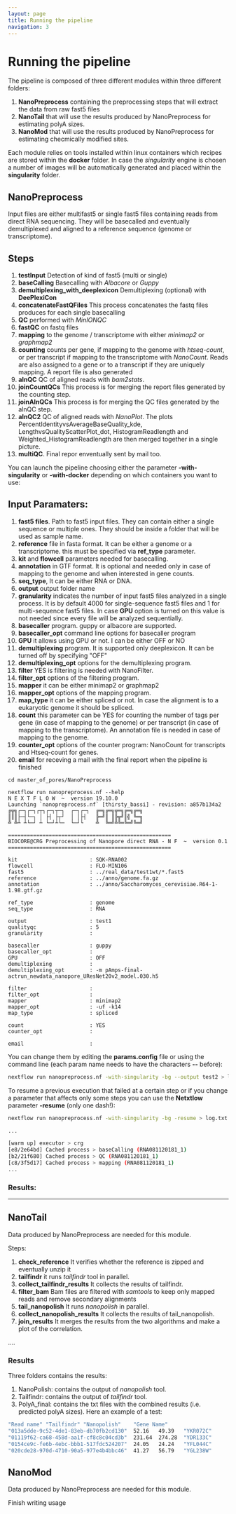 ```yaml
---
layout: page
title: Running the pipeline
navigation: 3
---
```


# Running the pipeline
The pipeline is composed of three different modules within three different folders:

1. **NanoPreprocess** containing the preprocessing steps that will extract the data from raw fast5 files
1. **NanoTail** that will use the results produced by NanoPreprocess for estimating polyA sizes.  
1. **NanoMod** that will use the results produced by NanoPreprocess for estimating checmically modified sites.

Each module relies on tools installed within linux containers which recipes are stored within the **docker** folder. In case the *singularity* engine is chosen a number of images will be automatically generated and placed within the **singularity** folder.

## NanoPreprocess

Input files are either multifast5 or single fast5 files containing reads from direct RNA sequencing. 
They will be basecalled and eventually demultiplexed and aligned to a reference sequence (genome or transcriptome).

## Steps
 1. **testInput** Detection of kind of fast5 (multi or single)
 1. **baseCalling** Basecalling with *Albacore* or *Guppy*
 1. **demultiplexing_with_deeplexicon** Demultiplexing (optional) with **DeePlexiCon**
 1. **concatenateFastQFiles** This process concatenates the fastq files produces for each single basecalling 
 1. **QC** performed with  *MinIONQC*
 1. **fastQC** on fastq files
 1. **mapping** to the genome / transcriptome with either *minimap2* or *graphmap2*
 1. **counting** counts per gene, if mapping to the genome with *htseq-count*, or per transcript if mapping to the transcriptome with *NanoCount*. Reads are also assigned to a gene or to a transcript if they are uniquely mapping. A report file is also generated
 1. **alnQC** QC of aligned reads with *bam2stats*.
 1. **joinCountQCs** This process is for merging the report files generated by the counting step.
 1. **joinAlnQCs** This process is for merging the QC files generated by the alnQC step.
 1. **alnQC2** QC of aligned reads with *NanoPlot*. The plots PercentIdentityvsAverageBaseQuality_kde, LengthvsQualityScatterPlot_dot, HistogramReadlength and Weighted_HistogramReadlength are then merged together in a single picture.
 1. **multiQC**. Final repor enventually sent by mail too.
  

You can launch the pipeline choosing either the parameter **-with-singularity** or **-with-docker** depending on which containers you want to use:

## Input Paramaters:

1. **fast5 files**. Path to fast5 input files. They can contain either a single sequence or multiple ones. They should be inside a folder that will be used as sample name.
1. **reference** file in fasta format. It can be either a genome or a transcriptome. this must be specified via **ref_type** parameter.
1. **kit** and **flowcell** parameters needed for basecalling.
1. **annotation** in GTF format. It is optional and needed only in case of mapping to the genome and when interested in gene counts. 
1. **seq_type**, It can be either RNA or DNA.
1. **output** output folder name
1. **granularity** indicates the number of input fast5 files analyzed in a single process. It is by default 4000 for single-sequence fast5 files and 1 for multi-sequence fast5 files. In case **GPU** option is turned on this value is not needed since every file will be analyzed sequentially.
1. **basecaller** program. guppy or albacore are supported.
1. **basecaller_opt** command line options for basecaller program 
1. **GPU** it allows using GPU or not. I can be either OFF or NO
1. **demultiplexing** program. It is supported only deeplexicon. It can be turned off by specifying "OFF"
1. **demultiplexing_opt** options for the demultiplexing program. 
1. **filter** YES is filtering is needed with NanoFilter.   
1. **filter_opt** options of the filtering program.   
1. **mapper** it can be either minimap2 or graphmap2
1. **mapper_opt**  options of the mapping program. 
1. **map_type** it can be either spliced or not. In case the alignment is to a eukaryotic genome it should be spliced.
1. **count** this parameter can be YES for counting the number of tags per gene (in case of mapping to the genome) or per transcript (in case of mapping to the transcriptome). An annotation file is needed in case of mapping to the genome.
1. **counter_opt** options of the counter program: NanoCount for transcripts and Htseq-count for genes.
1. **email** for receving a mail with the final report when the pipeline is finished

```
cd master_of_pores/NanoPreprocess

nextflow run nanopreprocess.nf --help
N E X T F L O W  ~  version 19.10.0
Launching `nanopreprocess.nf` [thirsty_bassi] - revision: a857b134a2
╔╦╗┌─┐┌─┐┌┬┐┌─┐┬─┐  ┌─┐┌─┐  ╔═╗╔═╗╦═╗╔═╗╔═╗
║║║├─┤└─┐ │ ├┤ ├┬┘  │ │├┤   ╠═╝║ ║╠╦╝║╣ ╚═╗
╩ ╩┴ ┴└─┘ ┴ └─┘┴└─  └─┘└    ╩  ╚═╝╩╚═╚═╝╚═╝
                                                                                       
====================================================
BIOCORE@CRG Preprocessing of Nanopore direct RNA - N F  ~  version 0.1
====================================================

kit                       : SQK-RNA002
flowcell                  : FLO-MIN106
fast5                     : ../real_data/test1wt/*.fast5
reference                 : ../anno/genome.fa.gz
annotation                : ../anno/Saccharomyces_cerevisiae.R64-1-1.98.gtf.gz

ref_type                  : genome
seq_type                  : RNA

output                    : test1
qualityqc                 : 5
granularity               : 

basecaller                : guppy
basecaller_opt            : 
GPU                       : OFF
demultiplexing            :  
demultiplexing_opt        : -m pAmps-final-actrun_newdata_nanopore_UResNet20v2_model.030.h5 

filter                    : 
filter_opt                : 
mapper                    : minimap2
mapper_opt                : -uf -k14
map_type                  : spliced

count                     : YES
counter_opt               : 

email                     :

```

You can change them by editing the **params.config** file or using the command line (each param name needs to have the characters **--** before): 

```bash
nextflow run nanopreprocess.nf -with-singularity -bg --output test2 > log.txt
```

To resume a previous execution that failed at a certain step or if you change a parameter that affects only some steps you can use the **Netxtlow** parameter **-resume** (only one dash!):


```bash
nextflow run nanopreprocess.nf -with-singularity -bg -resume > log.txt

...

[warm up] executor > crg
[e8/2e64bd] Cached process > baseCalling (RNA081120181_1)
[b2/21f680] Cached process > QC (RNA081120181_1)
[c8/3f5d17] Cached process > mapping (RNA081120181_1)
...

```

### Results:

-----------------------------------------------------


## NanoTail
Data produced by NanoPreprocess are needed for this module. 

Steps:
 1. **check_reference** It verifies whether the reference is zipped and eventually unzip it
 1. **tailfindr** it runs *tailfindr* tool in parallel.
 1. **collect_tailfindr_results** It collects the results of tailfindr.
 1. **filter_bam** Bam files are filtered with *samtools* to keep only mapped reads and remove secondary alignments
 1. **tail_nanopolish** It runs *nanopolish* in parallel.
 1. **collect_nanopolish_results** It collects the results of tail_nanopolish. 
 1. **join_results** It merges the results from the two algorithms and make a plot of the correlation.

....

### Results
Three folders contains the results:
1. NanoPolish: contains the output of *nanopolish* tool.
1. Tailfindr: contains the output of *tailfindr* tool.
1. PolyA_final: contains the txt files with the combined results (i.e. predicted polyA sizes). Here an example of a test:

```bash
"Read name"	"Tailfindr"	"Nanopolish"	"Gene Name"
"013a5dde-9c52-4de1-83eb-db70fb2cd130"	52.16	49.39	"YKR072C"
"01119f62-ca68-458d-aa1f-cf8c8c04cd3b"	231.64	274.28	"YDR133C"
"0154ce9c-fe6b-4ebc-bbb1-517fdc524207"	24.05	24.24	"YFL044C"
"020cde28-970d-4710-90a5-977e4b4bbc46"	41.27	56.79	"YGL238W"
```


## NanoMod
Data produced by NanoPreprocess are needed for this module. 

Finish writing usage

